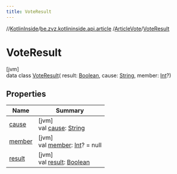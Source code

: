 ```yaml
---
title: VoteResult
---
```

//[KotlinInside](../../../../index.html)/[be.zvz.kotlininside.api.article](../../index.html)
/[ArticleVote](../index.html)/[VoteResult](index.html)

# VoteResult

[jvm]\
data class [VoteResult](index.html)(
result: [Boolean](https://kotlinlang.org/api/latest/jvm/stdlib/kotlin/-boolean/index.html),
cause: [String](https://kotlinlang.org/api/latest/jvm/stdlib/kotlin/-string/index.html),
member: [Int](https://kotlinlang.org/api/latest/jvm/stdlib/kotlin/-int/index.html)?)

## Properties

| Name | Summary |
|---|---|
| [cause](cause.html) | [jvm]<br>val [cause](cause.html): [String](https://kotlinlang.org/api/latest/jvm/stdlib/kotlin/-string/index.html) |
| [member](member.html) | [jvm]<br>val [member](member.html): [Int](https://kotlinlang.org/api/latest/jvm/stdlib/kotlin/-int/index.html)? = null |
| [result](result.html) | [jvm]<br>val [result](result.html): [Boolean](https://kotlinlang.org/api/latest/jvm/stdlib/kotlin/-boolean/index.html) |

